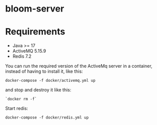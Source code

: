 # bloom-server
Requirements
============
* Java >= 17
* ActiveMQ 5.15.9
* Redis 7.2

You can run the required version of the ActiveMq server in a container, instead of having to install it, like this:

    docker-compose -f docker/activemq.yml up

and stop and destroy it like this:

    `docker rm -f`

Start redis:

    docker-compose -f docker/redis.yml up
